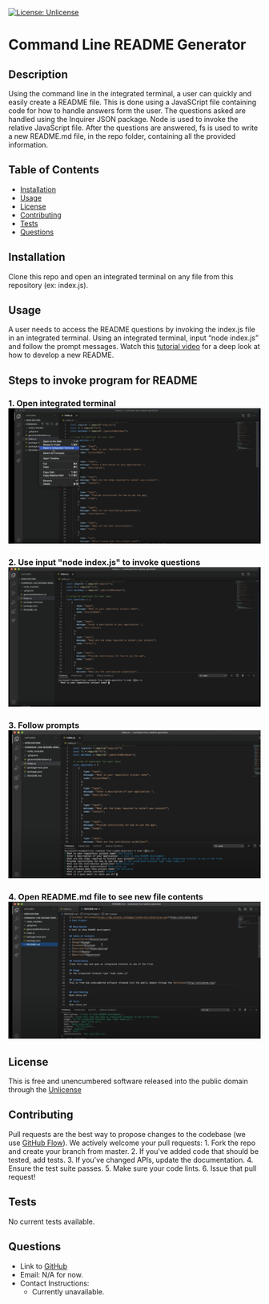 [![License: Unlicense](https://img.shields.io/badge/license-Unlicense-blue.svg)](http://unlicense.org/)
# Command Line README Generator

## Description
Using the command line in the integrated terminal, a user can quickly and easily create a README file. This is done using a JavaSCript file containing code for how to handle answers form the user. The questions asked are handled using the Inquirer JSON package. Node is used to invoke the relative JavaScript file. After the questions are answered, fs is used to write a new README.md file, in the repo folder, containing all the provided information.

## Table of Contents
* [Installation](#installation)
* [Usage](#usage)
* [License](#license)
* [Contributing](#contributing)
* [Tests](#tests)
* [Questions](#questions)

## Installation
Clone this repo and open an integrated terminal on any file from this repository (ex: index.js).

## Usage
A user needs to access the README questions by invoking the index.js file in an integrated terminal. Using an integrated terminal, input “node index.js” and follow the prompt messages. Watch this [tutorial video](https://drive.google.com/file/d/1jpFTixqfSgUBDUg5ImpLKwr_IeDEGYX0/view) for a deep look at how to develop a new README.

## Steps to invoke program for README
### 1. Open integrated terminal <img src="./right-click.png" alt="open-int-terminal">
### 2. Use input "node index.js" to invoke questions <img src="./int-term.png" alt="node">
### 3. Follow prompts <img src="./prompts.png" alt="prompts">
### 4. Open README.md file to see new file contents <img src="./final.png" alt="readme-preview">

## License
This is free and unencumbered software released into the public domain through the [Unlicense](http://unlicense.org/)


## Contributing
Pull requests are the best way to propose changes to the codebase (we use [GitHub Flow](https://guides.github.com/introduction/flow/index.html)). We actively welcome your pull requests: 1. Fork the repo and create your branch from master. 2. If you've added code that should be tested, add tests. 3. If you've changed APIs, update the documentation. 4. Ensure the test suite passes. 5. Make sure your code lints. 6. Issue that pull request!

## Tests
No current tests available.

## Questions 
* Link to [GitHub](https://github.com/HayWah27)
* Email: N/A for now.
* Contact Instructions: 
  * Currently unavailable.